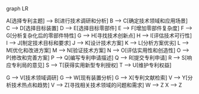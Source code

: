 graph LR

A[选择专利主题] --> B[进行技术调研和分析]
B --> C[确定技术领域和应用场景]
C --> D[选择目标装置]
D --> E[选择目标零部件]
E --> F[增加零部件复杂度]
F --> G[分析复杂化后的零部件特性]
G --> H[寻找技术创新点]
H --> I[评估技术可行性]
I --> J[制定技术目标和要求]
J --> K[设计技术方案]
K --> L[分析方案优劣]
L --> M[优化和改进方案]
M --> N[验证技术方案]
N --> O[评估实用性和创造性]
O --> P[修改和完善方案]
P --> Q[编写专利申请描述]
Q --> R[提交专利申请]
R --> S[响应专利局的意见]
S --> T[获得实用新型专利授权]
T --> U[维护专利权益]

G --> V[技术领域调研]
G --> W[现有装置分析]
G --> X[专利文献检索]
V --> Y[分析技术热点和趋势]
V --> Z[寻找相关技术领域的问题和需求]
W --> Z
X --> Z
